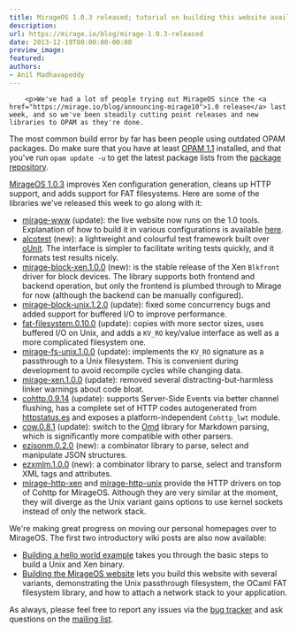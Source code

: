 ```yaml
---
title: MirageOS 1.0.3 released; tutorial on building this website available
description:
url: https://mirage.io/blog/mirage-1.0.3-released
date: 2013-12-19T00:00:00-00:00
preview_image:
featured:
authors:
- Anil Madhavapeddy
---
```



        <p>We've had a lot of people trying out MirageOS since the <a href="https://mirage.io/blog/announcing-mirage10">1.0 release</a> last week, and so we've been steadily cutting point releases and new libraries to OPAM as they're done.
The most common build error by far has been people using outdated OPAM packages.  Do make sure that you have at least <a href="http://opam.ocaml.org/doc/Quick_Install.html">OPAM 1.1</a> installed, and that you've run <code>opam update -u</code> to get the latest package lists from the <a href="https://github.com/ocaml/opam-repository">package repository</a>.</p>
<p><a href="https://github.com/mirage/mirage/releases/tag/1.0.3">MirageOS 1.0.3</a> improves
Xen configuration generation, cleans up HTTP support, and adds support for FAT
filesystems.  Here are some of the libraries we've released this week to go along with it:</p>
<ul>
<li><a href="https://github.com/mirage/mirage-www">mirage-www</a> (update): the live website now runs on the 1.0 tools.  Explanation of how to build it in various configurations is available <a href="https://mirage.io/wiki/mirage-www">here</a>.
</li>
<li><a href="https://github.com/samoht/alcotest">alcotest</a> (new): a lightweight and colourful test framework built over <a href="http://ounit.forge.ocamlcore.org/">oUnit</a>.  The interface is simpler to facilitate writing tests quickly, and it formats test results nicely.
</li>
<li><a href="https://github.com/mirage/mirage-block-xen">mirage-block-xen.1.0.0</a> (new): is the stable release of the Xen <code>Blkfront</code> driver for block devices.  The library supports both frontend and backend operation, but only the frontend is plumbed through to Mirage for now (although the backend can be manually configured).
</li>
<li><a href="https://github.com/mirage/mirage-block-unix">mirage-block-unix.1.2.0</a> (update): fixed some concurrency bugs and added support for buffered I/O to improve performance.
</li>
<li><a href="https://github.com/mirage/ocaml-fat">fat-filesystem.0.10.0</a> (update): copies with more sector sizes, uses buffered I/O on Unix, and adds a <code>KV_RO</code> key/value interface as well as a more complicated filesystem one.
</li>
<li><a href="https://github.com/mirage/mirage-fs-unix">mirage-fs-unix.1.0.0</a> (update): implements the <code>KV_RO</code> signature as a passthrough to a Unix filesystem.  This is convenient during development to avoid recompile cycles while changing data.
</li>
<li><a href="https://github.com/mirage/mirage-platform">mirage-xen.1.0.0</a> (update): removed several distracting-but-harmless linker warnings about code bloat.
</li>
<li><a href="https://github.com/mirage/ocaml-cohttp">cohttp.0.9.14</a> (update): supports Server-Side Events via better channel flushing, has a complete set of HTTP codes autogenerated from <a href="https://github.com/citricsquid/httpstatus.es">httpstatus.es</a> and exposes a platform-independent <code>Cohttp_lwt</code> module.
</li>
<li><a href="https://github.com/mirage/ocaml-cow">cow.0.8.1</a> (update): switch to the <a href="https://github.com/pw374/omd">Omd</a> library for Markdown parsing, which is significantly more compatible with other parsers.
</li>
<li><a href="https://github.com/samoht/ezjsonm">ezjsonm.0.2.0</a> (new): a combinator library to parse, select and manipulate JSON structures.
</li>
<li><a href="https://github.com/avsm/ezxmlm">ezxmlm.1.0.0</a> (new): a combinator library to parse, select and transform XML tags and attributes.
</li>
<li><a href="https://github.com/mirage/mirage-http-xen">mirage-http-xen</a> and <a href="https://github.com/mirage/mirage-http-unix">mirage-http-unix</a> provide the HTTP drivers on top of Cohttp for MirageOS. Although they are very similar at the moment, they will diverge as the Unix variant gains options to use kernel sockets instead of only the network stack.
</li>
</ul>
<p>We're making great progress on moving our personal homepages over to MirageOS.  The first two introductory wiki posts are also now available:</p>
<ul>
<li><a href="https://mirage.io/wiki/hello-world">Building a hello world example</a> takes you through the basic steps to build a Unix and Xen binary.
</li>
<li><a href="https://mirage.io/wiki/mirage-www">Building the MirageOS website</a> lets you build this website with several variants, demonstrating the Unix passthrough filesystem, the OCaml FAT filesystem library, and how to attach a network stack to your application.
</li>
</ul>
<p>As always, please feel free to report any issues via the <a href="https://github.com/mirage/mirage/issues">bug tracker</a> and ask questions on the <a href="mailto:mirageos-devel@lists.xenproject.org">mailing list</a>.</p>

      
